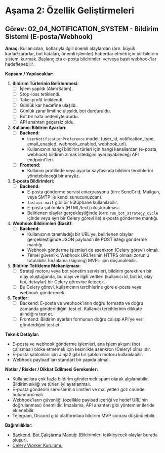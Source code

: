 # Aşama 2: Özellik Geliştirmeleri

## Görev: 02_04_NOTIFICATION_SYSTEM - Bildirim Sistemi (E-posta/Webhook)

**Amaç:** Kullanıcıları, botlarıyla ilgili önemli olaylardan (örn: büyük karlar/zararlar, bot hataları, önemli işlemler) haberdar etmek için bir bildirim sistemi kurmak. Başlangıçta e-posta bildirimleri ve/veya basit webhook'lar hedeflenebilir.

**Kapsam / Yapılacaklar:**

1. **Bildirim Türlerinin Belirlenmesi:**
    - [ ] İşlem yapıldı (Alım/Satım).
    - [ ] Stop-loss tetiklendi.
    - [ ] Take-profit tetiklendi.
    - [ ] Günlük kar hedefine ulaşıldı.
    - [ ] Günlük zarar limitine ulaşıldı, bot durduruldu.
    - [ ] Bot bir hata nedeniyle durdu.
    - [ ] API anahtarı geçersiz oldu.
2. **Kullanıcı Bildirim Ayarları:**
    - [ ] **Backend:**
        - `UserNotificationPreference` modeli (user_id, notification_type, email_enabled, webhook_enabled, webhook_url).
        - Kullanıcının hangi bildirim türleri için hangi kanallardan (e-posta, webhook) bildirim almak istediğini ayarlayabileceği API endpoint'leri.
    - [ ] **Frontend:**
        - Kullanıcı profilinde veya ayarlar sayfasında bildirim tercihlerini yönetebileceği bir arayüz.
3. **E-posta Bildirimleri:**
    - [ ] **Backend:**
        - E-posta gönderme servisi entegrasyonu (örn: SendGrid, Mailgun, veya SMTP ile kendi sunucunuzdan).
        - `fastapi-mail` gibi bir kütüphane kullanılabilir.
        - E-posta şablonları (HTML/text) oluşturulması.
        - Belirlenen olaylar gerçekleştiğinde (örn: `run_bot_strategy_cycle` içinde veya ayrı bir Celery görevi ile) e-posta gönderme mantığı.
4. **Webhook Bildirimleri (Basit):**
    - [ ] **Backend:**
        - Kullanıcının tanımladığı bir URL'ye, belirlenen olaylar gerçekleştiğinde JSON payload'ı ile POST isteği gönderme mantığı.
        - Webhook gönderme işlemleri de asenkron (Celery görevi) olmalı.
        - Temel güvenlik: Webhook URL'lerinin HTTPS olması zorunlu tutulabilir. İmzalama (signing) MVP+ için düşünülebilir.
5. **Bildirim Tetikleme Mekanizması:**
    - [ ] Strateji motoru veya bot yönetim servisleri, bildirim gerektiren bir olay oluştuğunda, bu olayı ve ilgili verileri (kullanıcı id, bot id, olay tipi, detaylar) bir Celery görevine iletecek.
    - [ ] Bu Celery görevi, kullanıcının tercihlerine göre e-posta veya webhook gönderecek.
6. **Testler:**
    - [ ] Backend: E-posta ve webhook'ların doğru formatta ve doğru zamanda gönderildiğini test et. Kullanıcı tercihlerinin dikkate alındığını test et.
    - [ ] Frontend: Bildirim ayarları formunun doğru çalışıp API'ye veri gönderdiğini test et.

**Teknik Detaylar:**
- E-posta ve webhook gönderme işlemleri, ana işlem akışını (bot çalışması) bloke etmemek için kesinlikle asenkron (Celery) olmalıdır.
- E-posta şablonları için Jinja2 gibi bir şablon motoru kullanılabilir.
- Webhook payload'ları standart bir yapıda olmalı.

**Notlar / Riskler / Dikkat Edilmesi Gerekenler:**
- Kullanıcılara çok fazla bildirim göndermek spam olarak algılanabilir. Bildirim sıklığı ve türleri iyi ayarlanmalı.
- E-posta gönderim servislerinin limitleri ve maliyetleri göz önünde bulundurulmalı.
- Webhook'ların güvenliği (özellikle payload içeriği ve hedef URL'nin doğrulanması) önemlidir. İmzalama, API anahtarı gibi yöntemler ileride eklenebilir.
- Telegram, Discord gibi platformlara bildirim MVP sonrası düşünülebilir.

**Bağımlılıklar:**
- [Backend: Bot Çalıştırma Mantığı](_PARENT_DIR_/_PARENT_DIR_/01_MVP_DEVELOPMENT/01_06_BACKEND_BOT_EXECUTION_LOGIC.md) (Bildirimleri tetikleyecek olaylar burada oluşur).
- [Celery Worker Kurulumu](_PARENT_DIR_/_PARENT_DIR_/01_MVP_DEVELOPMENT/01_05_BACKEND_CELERY_WORKER_SETUP.md)
